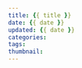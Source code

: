 ```yaml
---
title: {{ title }}
date: {{ date }}
updated: {{ date }}
categories:
tags:
thumbnail:
---
```


<!-- more -->